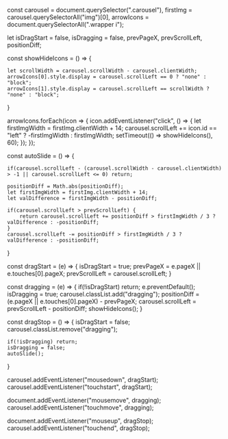const carousel = document.querySelector(".carousel"),
firstImg = carousel.querySelectorAll("img")[0],
arrowIcons = document.querySelectorAll(".wrapper i");

let isDragStart = false, isDragging = false, prevPageX, prevScrollLeft, positionDiff;

const showHideIcons = () => {

    let scrollWidth = carousel.scrollWidth - carousel.clientWidth; 
    arrowIcons[0].style.display = carousel.scrollLeft == 0 ? "none" : "block";
    arrowIcons[1].style.display = carousel.scrollLeft == scrollWidth ? "none" : "block";
}

arrowIcons.forEach(icon => {
    icon.addEventListener("click", () => {
        let firstImgWidth = firstImg.clientWidth + 14; 
        carousel.scrollLeft += icon.id == "left" ? -firstImgWidth : firstImgWidth;
        setTimeout(() => showHideIcons(), 60); 
    });
});

const autoSlide = () => {

    if(carousel.scrollLeft - (carousel.scrollWidth - carousel.clientWidth) > -1 || carousel.scrollLeft <= 0) return;

    positionDiff = Math.abs(positionDiff); 
    let firstImgWidth = firstImg.clientWidth + 14;
    let valDifference = firstImgWidth - positionDiff;

    if(carousel.scrollLeft > prevScrollLeft) {
        return carousel.scrollLeft += positionDiff > firstImgWidth / 3 ? valDifference : -positionDiff;
    }
    carousel.scrollLeft -= positionDiff > firstImgWidth / 3 ? valDifference : -positionDiff;
}

const dragStart = (e) => {
    isDragStart = true;
    prevPageX = e.pageX || e.touches[0].pageX;
    prevScrollLeft = carousel.scrollLeft;
}

const dragging = (e) => {
    if(!isDragStart) return;
    e.preventDefault();
    isDragging = true;
    carousel.classList.add("dragging");
    positionDiff = (e.pageX || e.touches[0].pageX) - prevPageX;
    carousel.scrollLeft = prevScrollLeft - positionDiff;
    showHideIcons();
}

const dragStop = () => {
    isDragStart = false;
    carousel.classList.remove("dragging");

    if(!isDragging) return;
    isDragging = false;
    autoSlide();
}

carousel.addEventListener("mousedown", dragStart);
carousel.addEventListener("touchstart", dragStart);

document.addEventListener("mousemove", dragging);
carousel.addEventListener("touchmove", dragging);

document.addEventListener("mouseup", dragStop);
carousel.addEventListener("touchend", dragStop);
